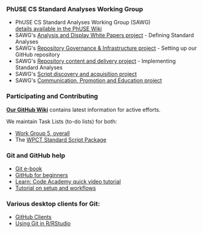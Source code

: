 ### PhUSE CS Standard Analyses Working Group

* PhUSE CS Standard Analyses Working Group (SAWG)<br/>
  [details available in the PhUSE Wiki](http://www.phusewiki.org/wiki/index.php?title=Standard_Scripts)
* SAWG's [Analysis and Display White Papers project](http://www.phusewiki.org/wiki/index.php?title=WG5_Project_08) - Defining Standard Analyses
* SAWG's [Repository Governance & Infrastructure project](http://www.phusewiki.org/wiki/index.php?title=WG5_Project_03) - Setting up our GitHub repository
* SAWG's [Repository content and delivery project](http://www.phusewiki.org/wiki/index.php?title=WG5_Project_02) - Implementing Standard Analyses
* SAWG's [Script discovery and acquisition project](http://www.phusewiki.org/wiki/index.php?title=WG5_Project_07)
* SAWG's [Communication, Promotion and Education project](http://www.phusewiki.org/wiki/index.php?title=WG5_Project_07)

### Participating and Contributing

[**Our GitHub Wiki**](https://github.com/phuse-org/phuse-scripts/wiki/Current-Activities) contains latest information for active efforts.

We maintain Task Lists (to-do lists) for both:

  * [Work Group 5, overall](./TODO.md)
  * The [WPCT Standard Script Package](https://github.com/phuse-org/phuse-scripts/blob/master/whitepapers/WPCT/TODO.md)

### Git and GitHub help

* [Git e-book](http://www.git-scm.com/book/en/v2)
* [GitHub for beginners](http://sixrevisions.com/resources/git-tutorials-beginners/)
* [Learn: Code Academy quick video tutorial](https://www.youtube.com/watch?v=0fKg7e37bQE)
* [Tutorial on setup and workflows](https://www.atlassian.com/git/tutorials/setting-up-a-repository)

### Various desktop clients for Git:
* [GitHub Clients](https://help.github.com/articles/set-up-git/)
* [Using Git in R/RStudio](https://support.rstudio.com/hc/en-us/articles/200532077-Version-Control-with-Git-and-SVN)
